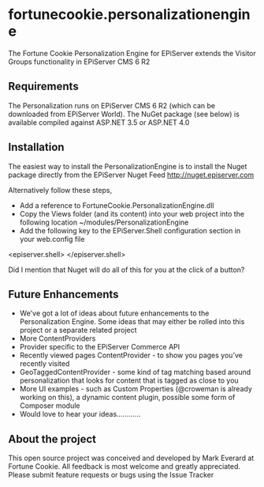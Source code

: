 # fortunecookie.personalizationengine

The Fortune Cookie Personalization Engine for EPiServer extends the Visitor Groups functionality in EPiServer CMS 6 R2


## Requirements
The Personalization runs on EPiServer CMS 6 R2 (which can be downloaded from EPiServer World). The NuGet package (see below) is available compiled against ASP.NET 3.5 or ASP.NET 4.0

## Installation
The easiest way to install the PersonalizationEngine is to install the Nuget package directly from the EPiServer Nuget Feed http://nuget.episerver.com

Alternatively follow these steps,
- Add a reference to FortuneCookie.PersonalizationEngine.dll
- Copy the Views folder (and its content) into your web project into the following location ~/modules/PersonalizationEngine
- Add the following key to the EPiServer.Shell configuration section in your web.config file

<episerver.shell>
    <publicModules rootPath="~/modules/" autoDiscovery="Minimal">
        <add name="PersonalizationEngine">
	    <assemblies>
	        <add assembly="FortuneCookie.PersonalizationEngine" />
            </assemblies>
	</add>
    </publicModules>
</episerver.shell>

Did I mention that Nuget will do all of this for you at the click of a button?

## Future Enhancements
- We've got a lot of ideas about future enhancements to the Personalization Engine. Some ideas that may either be rolled into this project or a separate related project
- More ContentProviders
- Provider specific to the EPiServer Commerce API
- Recently viewed pages ContentProvider - to show you pages you’ve recently visited
- GeoTaggedContentProvider - some kind of tag matching based around personalization that looks for content that is tagged as close to you
- More UI examples - such as Custom Properties (@croweman is already working on this), a dynamic content plugin, possible some form of Composer module
- Would love to hear your ideas............

## About the project
This open source project was conceived and developed by Mark Everard at Fortune Cookie. All feedback is most welcome and greatly appreciated. Please submit feature requests or bugs using the Issue Tracker